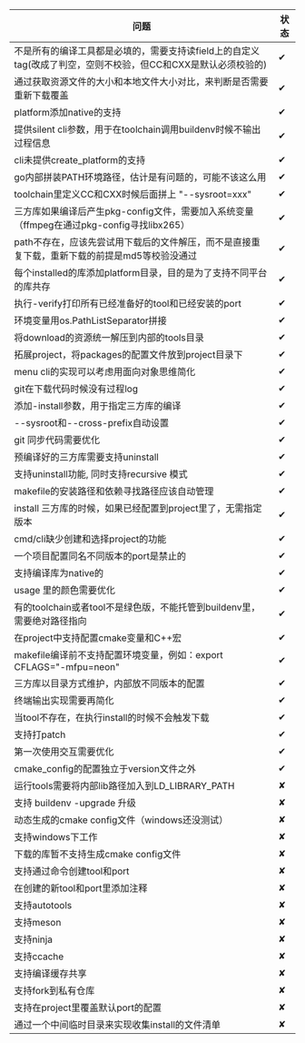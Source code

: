 问题    | 状态
-------| -----
不是所有的编译工具都是必填的，需要支持读field上的自定义tag(改成了判空，空则不校验，但CC和CXX是默认必须校验的)  | ✔
通过获取资源文件的大小和本地文件大小对比，来判断是否需要重新下载覆盖  | ✔
platform添加native的支持  | ✔
提供silent cli参数，用于在toolchain调用buildenv时候不输出过程信息  | ✔
cli未提供create_platform的支持  | ✔
go内部拼装PATH环境路径，估计是有问题的，可能不该这么用  | ✔
toolchain里定义CC和CXX时候后面拼上 "--sysroot=xxx"  | ✔
三方库如果编译后产生pkg-config文件，需要加入系统变量（ffmpeg在通过pkg-config寻找libx265）  | ✔
path不存在，应该先尝试用下载后的文件解压，而不是直接重复下载，重新下载的前提是md5等校验没通过  | ✔
每个installed的库添加platform目录，目的是为了支持不同平台的库共存  | ✔
执行-verify打印所有已经准备好的tool和已经安装的port  | ✔
环境变量用os.PathListSeparator拼接  | ✔
将download的资源统一解压到内部的tools目录  | ✔
拓展project，将packages的配置文件放到project目录下  | ✔
menu cli的实现可以考虑用面向对象思维简化  | ✔
git在下载代码时候没有过程log  | ✔
添加-install参数，用于指定三方库的编译  | ✔
--sysroot和--cross-prefix自动设置  | ✔
git 同步代码需要优化  | ✔
预编译好的三方库需要支持uninstall  | ✔
支持uninstall功能, 同时支持recursive 模式  | ✔
makefile的安装路径和依赖寻找路径应该自动管理 | ✔
install 三方库的时候，如果已经配置到project里了，无需指定版本  | ✔
cmd/cli缺少创建和选择project的功能  | ✔
一个项目配置同名不同版本的port是禁止的  | ✔
支持编译库为native的  | ✔
usage 里的颜色需要优化  | ✔
有的toolchain或者tool不是绿色版，不能托管到buildenv里，需要绝对路径指向  | ✔
在project中支持配置cmake变量和C++宏  | ✔
makefile编译前不支持配置环境变量，例如：export CFLAGS="-mfpu=neon"  | ✔
三方库以目录方式维护，内部放不同版本的配置  | ✔
终端输出实现需要再简化  | ✔
当tool不存在，在执行install的时候不会触发下载  | ✔
支持打patch  | ✔
第一次使用交互需要优化  | ✔
cmake_config的配置独立于version文件之外  | ✔
运行tools需要将内部lib路径加入到LD_LIBRARY_PATH  | ✘
支持 buildenv -upgrade 升级  | ✘
动态生成的cmake config文件（windows还没测试）| ✘
支持windows下工作  | ✘
下载的库暂不支持生成cmake config文件  | ✘
支持通过命令创建tool和port  | ✘
在创建的新tool和port里添加注释  | ✘
支持autotools  | ✘
支持meson  | ✘
支持ninja  | ✘
支持ccache  | ✘
支持编译缓存共享  | ✘
支持fork到私有仓库  | ✘
支持在project里覆盖默认port的配置  | ✘
通过一个中间临时目录来实现收集install的文件清单  | ✘